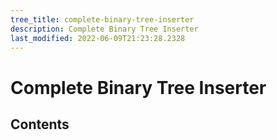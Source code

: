 ```yaml
---
tree_title: complete-binary-tree-inserter
description: Complete Binary Tree Inserter
last_modified: 2022-06-09T21:23:28.2328
---
```


# Complete Binary Tree Inserter

## Contents
